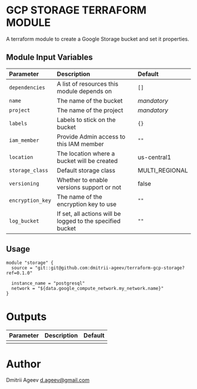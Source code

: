 GCP STORAGE TERRAFORM MODULE
============================

A terraform module to create a Google Storage bucket and set it properties.


Module Input Variables
----------------------

| Parameter         | Description                                 | Default        |
| :--------         | :----------                                 | :------        |
| `dependencies`    | A list of resources this module depends on  | `[]`           |
| `name`            | The name of the bucket                      |  _mandatory_   |
| `project`         | The name of the project                     |  _mandatory_   |
| `labels`          | Labels to stick on the bucket               | `{}`           |
| `iam_member`      | Provide Admin access to this IAM member     | `""`           |
| `location`        | The location where a bucket will be created | us-central1    |
| `storage_class`   | Default storage class                       | MULTI_REGIONAL |
| `versioning`      | Whether to enable versions support or not   | false          |
| `encryption_key`  | The name of the encryption key to use       | `""`           |
| `log_bucket`      | If set, all actions will be logged to the specified bucket | `""` |

Usage
-----

```hcl
module "storage" {
  source = "git::git@github.com:dmitrii-ageev/terraform-gcp-storage?ref=0.1.0"

  instance_name = "postgresql"
  network = "${data.google_compute_network.my_network.name}"
}
```


Outputs
=======

| Parameter | Description | Default |
| :-------- | :---------- | :------ |
|  | |



Author
======

Dmitrii Ageev <d.ageev@gmail.com>
